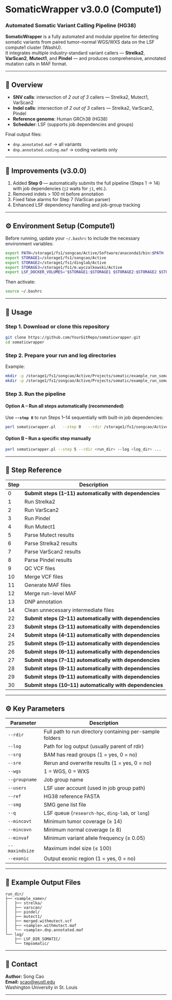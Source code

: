 # SomaticWrapper v3.0.0 (Compute1)

### Automated Somatic Variant Calling Pipeline (HG38)

**SomaticWrapper** is a fully automated and modular pipeline for detecting somatic variants from paired tumor–normal WGS/WXS data on the LSF compute1 cluster (WashU).  
It integrates multiple industry-standard variant callers — **Strelka2**, **VarScan2**, **Mutect1**, and **Pindel** — and produces comprehensive, annotated mutation calls in MAF format.

---

## 🔬 Overview

- **SNV calls**: intersection of *2 out of 3* callers — Strelka2, Mutect1, VarScan2  
- **Indel calls**: intersection of *2 out of 3* callers — Strelka2, VarScan2, Pindel  
- **Reference genome**: Human GRCh38 (HG38)  
- **Scheduler**: LSF (supports job dependencies and groups)

Final output files:
- `dnp.annotated.maf` → all variants  
- `dnp.annotated.coding.maf` → coding variants only  

---

## 🚀 Improvements (v3.0.0)

1. Added **Step 0** — automatically submits the full pipeline (Steps 1 → 14) with job dependencies (`j2` waits for `j1`, etc.).  
2. Removed indels > 100 nt before annotation  
3. Fixed false alarms for Step 7 (VarScan parser)  
4. Enhanced LSF dependency handling and job-group tracking  

---

## ⚙️ Environment Setup (Compute1)

Before running, update your `~/.bashrc` to include the necessary environment variables:

```bash
export PATH=/storage1/fs1/songcao/Active/Software/anaconda3/bin:$PATH
export STORAGE1=/storage1/fs1/songcao/Active
export STORAGE2=/storage1/fs1/dinglab/Active
export STORAGE3=/storage1/fs1/m.wyczalkowski/Active
export LSF_DOCKER_VOLUMES="$STORAGE1:$STORAGE1 $STORAGE2:$STORAGE2 $STORAGE3:$STORAGE3"
```

Then activate:
```bash
source ~/.bashrc
```

---

## 🧩 Usage

### Step 1. Download or clone this repository
```bash
git clone https://github.com/YourGitRepo/somaticwrapper.git
cd somaticwrapper
```

### Step 2. Prepare your run and log directories
Example:
```bash
mkdir -p /storage1/fs1/songcao/Active/Projects/somatic/example_run_somatic_2025
mkdir -p /storage1/fs1/songcao/Active/Projects/somatic/example_run_somatic_2025/log
```

### Step 3. Run the pipeline

#### Option A – Run all steps automatically (recommended)
Use **`--step 0`** to run Steps 1–14 sequentially with built-in job dependencies:
```bash
perl somaticwrapper.pl   --step 0   --rdir /storage1/fs1/songcao/Active/Projects/somatic/example_run_somatic_2025   --log  /storage1/fs1/songcao/Active/Projects/somatic/example_run_somatic_2025/log   --ref /storage1/fs1/songcao/Active/Database/hg38_database/GRCh38.d1.vd1/GRCh38.d1.vd1.fa   --smg /storage1/fs1/songcao/Active/Database/SMG/smg_list.txt   --groupname example_run_somatic_2025   --users scao   --wgs 0   --srg 1   --sre 0   --exonic 1   --q long   --mincovt 14 --mincovn 8 --minvaf 0.05 --maxindsize 100
```

#### Option B – Run a specific step manually
```bash
perl somaticwrapper.pl --step 5 --rdir <run_dir> --log <log_dir> ...
```

---

## 🔢 Step Reference

| Step | Description |
|------|--------------|
| 0 | **Submit steps (1–11) automatically with dependencies** |
| 1 | Run Strelka2 |
| 2 | Run VarScan2 |
| 3 | Run Pindel |
| 4 | Run Mutect1 |
| 5 | Parse Mutect results |
| 6 | Parse Strelka2 results |
| 7 | Parse VarScan2 results |
| 8 | Parse Pindel results |
| 9 | QC VCF files |
| 10 | Merge VCF files |
| 11 | Generate MAF files |
| 12 | Merge run-level MAF |
| 13 | DNP annotation |
| 14 | Clean unnecessary intermediate files |
| 22 | **Submit steps (2–11) automatically with dependencies** |
| 23 | **Submit steps (3–11) automatically with dependencies** |
| 24 | **Submit steps (4–11) automatically with dependencies** |
| 25 | **Submit steps (5–11) automatically with dependencies** |
| 26 | **Submit steps (6–11) automatically with dependencies** |
| 27 | **Submit steps (7–11) automatically with dependencies** |
| 28 | **Submit steps (8–11) automatically with dependencies** |
| 29 | **Submit steps (9–11) automatically with dependencies** |
| 30 | **Submit steps (10–11) automatically with dependencies** |
---

## ⚙️ Key Parameters

| Parameter | Description |
|------------|-------------|
| `--rdir` | Full path to run directory containing per-sample folders |
| `--log` | Path for log output (usually parent of rdir) |
| `--srg` | BAM has read groups (1 = yes, 0 = no) |
| `--sre` | Rerun and overwrite results (1 = yes, 0 = no) |
| `--wgs` | 1 = WGS, 0 = WXS |
| `--groupname` | Job group name |
| `--users` | LSF user account (used in job group path) |
| `--ref` | HG38 reference FASTA |
| `--smg` | SMG gene list file |
| `--q` | LSF queue (`research-hpc`, `ding-lab`, or `long`) |
| `--mincovt` | Minimum tumor coverage (≥ 14) |
| `--mincovn` | Minimum normal coverage (≥ 8) |
| `--minvaf` | Minimum variant allele frequency (≥ 0.05) |
| `--maxindsize` | Maximum indel size (≤ 100) |
| `--exonic` | Output exonic region (1 = yes, 0 = no) |

---

## 🧾 Example Output Files

```
run_dir/
├── <sample_name>/
│   ├── strelka/
│   ├── varscan/
│   ├── pindel/
│   ├── mutect1/
│   ├── merged.withmutect.vcf
│   ├── <sample>.withmutect.maf
│   └── <sample>.dnp.annotated.maf
└── log/
    ├── LSF_DIR_SOMATIC/
    └── tmpsomatic/
```

---

## 👤 Contact

**Author:** Song Cao  
**Email:** [scao@wustl.edu](mailto:scao@wustl.edu)  
Washington University in St. Louis 

---
